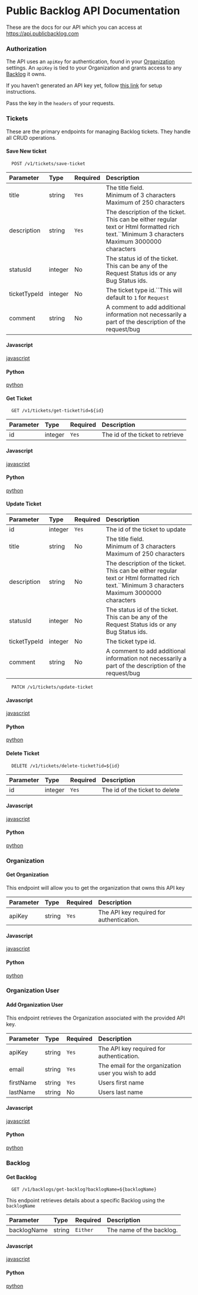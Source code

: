 # Public Backlog API Documentation

These are the docs for our API which you can access at https://api.publicbacklog.com

### Authorization

The API uses an `apiKey` for authentication, found in your [Organization]() settings. An `apiKey` is tied to your Organization and grants access to any [Backlog]() it owns.

If you haven’t generated an API key yet, follow [this link]() for setup instructions.

Pass the key in the `headers` of your requests.


### Tickets

These are the primary endpoints for managing Backlog tickets. They handle all CRUD operations.

#### Save New ticket

```http
  POST /v1/tickets/save-ticket
```

| Parameter    | Type    | Required | Description                                                                                                                                       |
| :----------- | :------ | :------- | :------------------------------------------------------------------------------------------------------------------------------------------------ |
| title        | string  | ``Yes``  | The title field.<br />Minimum of 3 characters<br />Maximum of 250 characters                                                                      |
| description  | string  | ``Yes``  | The description of the ticket. This can be either regular text or Html formatted rich text.``Minimum 3 characters<br />Maximum 3000000 characters |
| statusId     | integer | No       | The status id of the ticket. This can be any of the Request Status ids or any Bug Status ids.                                                     |
| ticketTypeId | integer | No       | The ticket type id.``This will default to `1` for `Request`                                                                                       |
| comment      | string  | No       | A comment to add additional information not necessarily a part of the description of the request/bug                                              |

<!-- tabs:start -->

#### **Javascript**

[javascript](examples/save-ticket/javascript.md ":include")

#### **Python**

[python](examples/save-ticket/python.md ":include")

<!-- tabs:end -->

#### Get Ticket

```http
  GET /v1/tickets/get-ticket?id=${id}
```

| Parameter | Type    | Required | Description                      |
| :-------- | :------ | :------- | :------------------------------- |
| id        | integer | ``Yes``  | The id of the ticket to retrieve |

<!-- tabs:start -->

#### **Javascript**

[javascript](examples/get-ticket/javascript.md ":include")

#### **Python**

[python](examples/get-ticket/python.md ":include")

<!-- tabs:end -->

#### Update Ticket

| Parameter    | Type    | Required | Description                                                                                                                                       |
| :----------- | :------ | :------- | :------------------------------------------------------------------------------------------------------------------------------------------------ |
| id           | integer | ``Yes``  | The id of the ticket to update                                                                                                                    |
| title        | string  | No       | The title field.<br />Minimum of 3 characters<br />Maximum of 250 characters                                                                      |
| description  | string  | No       | The description of the ticket. This can be either regular text or Html formatted rich text.``Minimum 3 characters<br />Maximum 3000000 characters |
| statusId     | integer | No       | The status id of the ticket. This can be any of the Request Status ids or any Bug Status ids.                                                     |
| ticketTypeId | integer | No       | The ticket type id.                                                                                                                               |
| comment      | string  | No       | A comment to add additional information not necessarily a part of the description of the request/bug                                              |

```http
  PATCH /v1/tickets/update-ticket
```

<!-- tabs:start -->

#### **Javascript**

[javascript](examples/update-ticket/javascript.md ":include")

#### **Python**

[python](examples/update-ticket/python.md ":include")

<!-- tabs:end -->

#### Delete Ticket

```http
  DELETE /v1/tickets/delete-ticket?id=${id}
```

| Parameter | Type    | Required | Description                    |
| :-------- | :------ | :------- | :----------------------------- |
| id        | integer | ``Yes``  | The id of the ticket to delete |

<!-- tabs:start -->

#### **Javascript**

[javascript](examples/delete-ticket/javascript.md ":include")

#### **Python**

[python](examples/delete-ticket/python.md ":include")

<!-- tabs:end -->

### Organization

#### Get Organization

This endpoint will allow you to get the organization that owns this API key

| Parameter | Type   | Required | Description                              |
| :-------- | :----- | :------- | :--------------------------------------- |
| apiKey    | string | ``Yes``  | The API key required for authentication. |

<!-- tabs:start -->

#### **Javascript**

[javascript](examples/get-organization/javascript.md ":include")

#### **Python**

[python](examples/get-organization/python.md ":include")

<!-- tabs:end -->

### Organization User

#### Add Organization User

This endpoint retrieves the Organization associated with the provided API key.

| Parameter | Type   | Required | Description                                         |
| :-------- | :----- | :------- | :-------------------------------------------------- |
| apiKey    | string | ``Yes``  | The API key required for authentication.            |
| email     | string | ``Yes``  | The email for the organization user you wish to add |
| firstName | string | ``Yes``  | Users first name                                    |
| lastName  | string | No       | Users last name                                     |


<!-- tabs:start -->

#### **Javascript**

[javascript](examples/add-organization-user/javascript.md ":include")

#### **Python**

[python](examples/add-organization-user/python.md ":include")

<!-- tabs:end -->

### Backlog

#### Get Backlog

```http
  GET /v1/backlogs/get-backlog?backlogName=${backlogName}
```

This endpoint retrieves details about a specific Backlog using the `backlogName`

| Parameter   | Type   | Required   | Description              |
| :---------- | :----- | :--------- | :----------------------- |
| backlogName | string | ``Either`` | The name of the backlog. |

<!-- tabs:start -->

#### **Javascript**

[javascript](examples/get-backlog/javascript.md ":include")

#### **Python**

[python](examples/get-backlog/python.md ":include")

<!-- tabs:end -->
